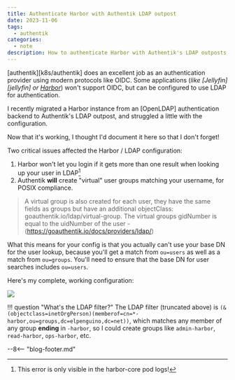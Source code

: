 ```yaml
---
title: Authenticate Harbor with Authentik LDAP outpost
date: 2023-11-06
tags:
  - authentik
categories:
  - note
description: How to authenticate Harbor with Authentik's LDAP outposts
---
```


[authentik][k8s/authentik] does an excellent job as an authentication provider using modern protocols like OIDC. Some applications (*like [Jellyfin][jellyfin] or [Harbor](https://goharbor.io/)*) won't support OIDC, but can be configured to use LDAP for authentication.

I recently migrated a Harbor instance from an [OpenLDAP] authentication backend to Authentik's LDAP outpost, and struggled a little with the configuration.

Now that it's working, I thought I'd document it here so that I don't forget!

<!-- more -->

Two critical issues affected the Harbor / LDAP configuration:

1. Harbor won't let you login if it gets more than one result when looking up your user in LDAP[^1]
2. Authentik **will** create "virtual" user groups matching your username, for POSIX compliance.

> A virtual group is also created for each user, they have the same fields as groups but have an additional objectClass: goauthentik.io/ldap/virtual-group. The virtual groups gidNumber is equal to the uidNumber of the user - (https://goauthentik.io/docs/providers/ldap/)

What this means for your config is that you actually can't use your base DN for the user lookup, because you'll get a match from `ou=users` as well as a match from `ou=groups`. You'll need to ensure that the base DN for user searches includes `ou=users`.

Here's my complete, working configuration:

![](/images/harbor-with-authentik-ldap-auth.png)

!!! question "What's the LDAP filter?"
    The LDAP filter (truncated above) is `(&(objectclass=inetOrgPerson)(memberof=cn=*-harbor,ou=groups,dc=elpenguino,dc=net))`, which matches any member of any group **ending** in `-harbor`, so I could create groups like `admin-harbor`, `read-harbor`, `ops-harbor`, etc.

[^1]: This error is only visible in the harbor-core pod logs!

--8<-- "blog-footer.md"